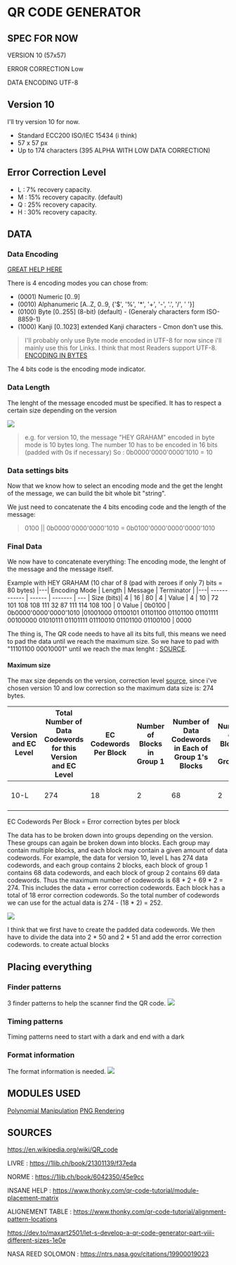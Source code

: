 # QR CODE GENERATOR

## SPEC FOR NOW
VERSION 10 (57x57)

ERROR CORRECTION Low

DATA ENCODING UTF-8

## Version 10
I'll try version 10 for now. 
- Standard ECC200 ISO/IEC 15434  (i think) 
- 57 x 57 px
- Up to 174 characters (395 ALPHA WITH LOW DATA CORRECTION)

## Error Correction Level
- L : 7% recovery capacity.
- M : 15% recovery capacity. (default)
- Q : 25% recovery capacity.
- H : 30% recovery capacity.

## DATA
### Data Encoding
[GREAT HELP HERE](https://www.thonky.com/qr-code-tutorial/data-encoding)

There is 4 encoding modes you can chose from:
- (0001) Numeric [0..9]
- (0010) Alphanumeric [A..Z, 0..9, {'$', '%', '*', '+', '-', '.', '/', ' '}]
- (0100) Byte [0..255] (8-bit) (default) - (Generaly characters form ISO-8859-1)
- (1000) Kanji [0..1023] extended Kanji characters - Cmon don't use this.
> I'll probably only use Byte mode encoded in UTF-8 for now since i'll mainly use this for Links. I think that most Readers support UTF-8.
[ENCODING IN BYTES](https://www.thonky.com/qr-code-tutorial/byte-mode-encoding)

The 4 bits code is the encoding mode indicator.

### Data Length
The lenght of the message encoded must be specified. It has to respect a certain size depending on the version

![](ASSETS/size_of_char_count.png)


>e.g.
for version 10, the message "HEY GRAHAM" encoded in byte mode is 10 bytes long.
The number 10 has to be encoded in 16 bits (padded with 0s if necessary)
So : 0b0000'0000'0000'1010 = 10

### Data settings bits
Now that we know how to select an encoding mode and the get the lenght of the message, we can build the bit whole bit "string".

We just need to concatenate the 4 bits encoding code and the length of the message: 
> 0100 || 0b0000'0000'0000'1010 = 0b0100'0000'0000'0000'1010

### Final Data
We now have to concatenate everything: The encoding mode, the lenght of the message and the message itself.

Example with HEY GRAHAM (10 char of 8 (pad with zeroes if only 7) bits = 80 bytes)
|---| Encoding Mode | Length | Message | Terminator |
|---| ------------ | ------ | ------- | --- |
Size (bits)| 4        |  16    | 80     | 4         |
Value | 4        | 10      | 72 101 108 108 111 32 87 111 114 108 100 | 0
Value | 0b0100        | 0b0000'0000'0000'1010      |01001000 01100101 01101100 01101100 01101111 00100000 01010111 01101111 01110010 01101100 01100100 | 0000

The thing is, The QR code needs to have all its bits full, this means we need to pad the data until we reach the maximum size. So we have to pad with "11101100 00010001" until we reach the max lenght :  [SOURCE](https://www.thonky.com/qr-code-tutorial/data-encoding).

#### Maximum size
The max size depends on the version, correction level [source](https://www.thonky.com/qr-code-tutorial/error-correction-table), since i've chosen version 10 and low correction so the maximum data size is: 274 bytes.

|Version and EC Level |Total Number of Data Codewords for this Version and EC Level|EC Codewords Per Block|Number of Blocks in Group 1|Number of Data Codewords in Each of Group 1's Blocks|Number of Blocks in Group 2| Number of Data Codewords in Each of Group 2's Blocks|Total Data Codewords|
|--|--|--|--|--|--|--|--|
|10-L | 274|	18|	2|	68|	2|	69|	(68 * 2) + (69 * 2) = 274|

EC Codewords Per Block = Error correction bytes per block

The data has to be broken down into groups depending on the version. These groups can again be broken down into blocks. Each group may contain multiple blocks, and each block may contain a given amount of data codewords. 
For example, the data for version 10, level L has 274 data codewords, and each group contains 2 blocks, each block of group 1 contains 68 data codewords, and each block of group 2 contains 69 data codewords. Thus the maximum number of codewords is 68 * 2 + 69 * 2 = 274. This includes the data + error correction codewords. Each block has a total of 18 error correction codewords. So the total number of codewords we can use for the actual data is  274 - (18 * 2) = 252.

![](ASSETS/qr_code_genarator-data_blocks.png)

I think that we first have to create the padded data codewords. We then have to divide the data into 2 * 50 and 2 * 51 and add the error correction codewords. to create actual blocks



## Placing everything

### Finder patterns
3 finder patterns to help the scanner find the QR code.
![](ASSETS/finder.png)

### Timing patterns
Timing patterns need to start with a dark and end with a dark


### Format information
The format information is needed. 
![](ASSETS/format-layout.png)


## MODULES USED
[Polynomial Manipulation](polynomial.md)
[PNG Rendering](png.md)

## SOURCES
https://en.wikipedia.org/wiki/QR_code

LIVRE : https://1lib.ch/book/21301139/f37eda

NORME : https://1lib.ch/book/6042350/45e9cc

INSANE HELP : https://www.thonky.com/qr-code-tutorial/module-placement-matrix

ALIGNEMENT TABLE : https://www.thonky.com/qr-code-tutorial/alignment-pattern-locations

https://dev.to/maxart2501/let-s-develop-a-qr-code-generator-part-viii-different-sizes-1e0e

NASA REED SOLOMON : https://ntrs.nasa.gov/citations/19900019023

